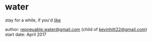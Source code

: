 # water
stay for a while, if you'd <a href="rawgit.com/repneuable/water/master/HTM7/The_Sortable_Titles.html">like</a>

author:     repneuable.water@gmail.com (child of kevinhitt22@gmail.com) </br>
start date: April 2017  
